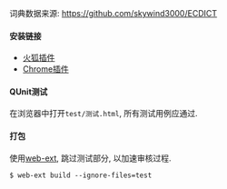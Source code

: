 词典数据来源: https://github.com/skywind3000/ECDICT

#### 安装链接
- [火狐插件](https://addons.mozilla.org/zh-CN/firefox/addon/%E7%A6%BB%E7%BA%BF%E8%8B%B1%E6%B1%89%E8%AF%8D%E5%85%B8/)
- [Chrome插件](https://chrome.google.com/webstore/detail/%E7%A6%BB%E7%BA%BF%E8%8B%B1%E6%B1%89%E8%AF%8D%E5%85%B8/ndifefelacmidghjaehmhicbchbidhpe/related?hl=en)

#### QUnit测试
在浏览器中打开`test/测试.html`, 所有测试用例应通过.

#### 打包
使用[web-ext](https://developer.mozilla.org/en-US/docs/Mozilla/Add-ons/WebExtensions/web-ext_command_reference), 跳过测试部分, 以加速审核过程.
```
$ web-ext build --ignore-files=test
```
